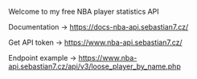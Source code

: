 Welcome to my free NBA player statistics API 

Documentation ->
https://docs-nba-api.sebastian7.cz/

Get API token ->
https://www.nba-api.sebastian7.cz/

Endpoint example ->
https://www.nba-api.sebastian7.cz/api/v3/loose_player_by_name.php
